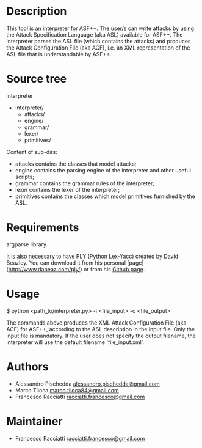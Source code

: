 Description
============
This tool is an interpreter for ASF++. The user/s can write attacks by using the Attack Specification Language (aka ASL) 
available for ASF++. The interpreter parses the ASL file (which contains the attacks) and produces the Attack Configuration
File (aka ACF), i.e. an XML representation of the ASL file that is understandable by ASF++.


Source tree
===========
interpreter
 - interpreter/
   - attacks/
   - engine/
   - grammar/
   - lexer/
   - primitives/

Content of sub-dirs: 
 + attacks contains the classes that model attacks;
 + engine contains the parsing engine of the interpreter and other useful scripts;
 + grammar contains the grammar rules of the interpreter;
 + lexer contains the lexer of the interpreter;
 + primitives contains the classes which model primitives furnished by the ASL.


Requirements
============
argparse library.

It is also necessary to have PLY (Python Lex-Yacc) created by David Beazley. You can download it from 
his personal [page] (http://www.dabeaz.com/ply/) or from his [Github page](https://github.com/dabeaz/ply).


Usage
=====
$ python <path_to/interpreter.py> -i <file_input> -o <file_output> 

The commands above produces the XML Attack Configuration File (aka ACF) for ASF++, according to the ASL description in the input file.
Only the input file is mandatory. If the user does not specify the output filename, the interpreter will use the default filename 'file_input.xml'.


Authors
=======
+ Alessandro Pischedda	<alessandro.pischedda@gmail.com>
+ Marco Tiloca			<marco.tiloca84@gmail.com>
+ Francesco Racciatti  	<racciatti.francesco@gmail.com>


Maintainer
==========
+ Francesco Racciatti	<racciatti.francesco@gmail.com>
